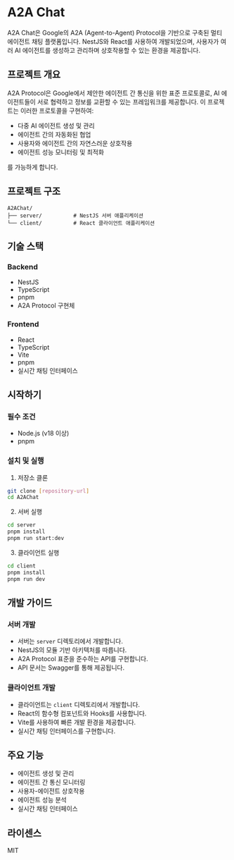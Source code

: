 # A2A Chat

A2A Chat은 Google의 A2A (Agent-to-Agent) Protocol을 기반으로 구축된 멀티 에이전트 채팅 플랫폼입니다. NestJS와 React를 사용하여 개발되었으며, 사용자가 여러 AI 에이전트를 생성하고 관리하며 상호작용할 수 있는 환경을 제공합니다.

## 프로젝트 개요

A2A Protocol은 Google에서 제안한 에이전트 간 통신을 위한 표준 프로토콜로, AI 에이전트들이 서로 협력하고 정보를 교환할 수 있는 프레임워크를 제공합니다. 이 프로젝트는 이러한 프로토콜을 구현하여:

- 다중 AI 에이전트 생성 및 관리
- 에이전트 간의 자동화된 협업
- 사용자와 에이전트 간의 자연스러운 상호작용
- 에이전트 성능 모니터링 및 최적화

를 가능하게 합니다.

## 프로젝트 구조

```
A2AChat/
├── server/          # NestJS 서버 애플리케이션
└── client/          # React 클라이언트 애플리케이션
```

## 기술 스택

### Backend
- NestJS
- TypeScript
- pnpm
- A2A Protocol 구현체

### Frontend
- React
- TypeScript
- Vite
- pnpm
- 실시간 채팅 인터페이스

## 시작하기

### 필수 조건
- Node.js (v18 이상)
- pnpm

### 설치 및 실행

1. 저장소 클론
```bash
git clone [repository-url]
cd A2AChat
```

2. 서버 실행
```bash
cd server
pnpm install
pnpm run start:dev
```

3. 클라이언트 실행
```bash
cd client
pnpm install
pnpm run dev
```

## 개발 가이드

### 서버 개발
- 서버는 `server` 디렉토리에서 개발합니다.
- NestJS의 모듈 기반 아키텍처를 따릅니다.
- A2A Protocol 표준을 준수하는 API를 구현합니다.
- API 문서는 Swagger를 통해 제공됩니다.

### 클라이언트 개발
- 클라이언트는 `client` 디렉토리에서 개발합니다.
- React의 함수형 컴포넌트와 Hooks를 사용합니다.
- Vite를 사용하여 빠른 개발 환경을 제공합니다.
- 실시간 채팅 인터페이스를 구현합니다.

## 주요 기능

- 에이전트 생성 및 관리
- 에이전트 간 통신 모니터링
- 사용자-에이전트 상호작용
- 에이전트 성능 분석
- 실시간 채팅 인터페이스

## 라이센스
MIT 